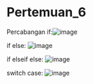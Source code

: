 # Pertemuan_6
Percabangan
if:![image](https://github.com/Ranggawan09/Pertemuan_6/assets/145315699/8c83bec7-b96e-4798-bc0e-9981fcfa49ce)

if else: ![image](https://github.com/Ranggawan09/Pertemuan_6/assets/145315699/f3ed4b2c-8cb9-49eb-a557-cd33d69fb13c)

if elseif else: ![image](https://github.com/Ranggawan09/Pertemuan_6/assets/145315699/13c7a6ab-6fdd-42b1-8d8c-9030b6ea7d2e)

switch case: ![image](https://github.com/Ranggawan09/Pertemuan_6/assets/145315699/b0a1e1e4-ecba-4adb-ab38-a1912d543fed)




